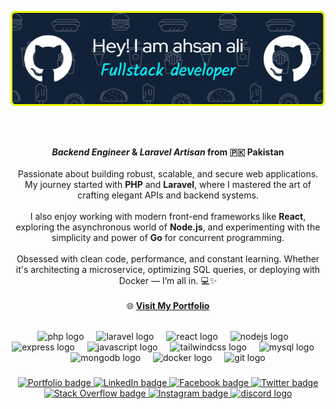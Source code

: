 <p align="center">
  <img src="./github-header-image (1).png" alt="Header" />
</p>
</br>
</br>
<p align="center">
  <b><i>Backend Engineer</i> & <i>Laravel Artisan</i> from 🇵🇰 Pakistan</b><br><br>
  Passionate about building robust, scalable, and secure web applications. My journey started with <b>PHP</b> and <b>Laravel</b>, where I mastered the art of crafting elegant APIs and backend systems.<br><br>
  I also enjoy working with modern front-end frameworks like <b>React</b>, exploring the asynchronous world of <b>Node.js</b>, and experimenting with the simplicity and power of <b>Go</b> for concurrent programming.<br><br>
  Obsessed with clean code, performance, and constant learning. Whether it's architecting a microservice, optimizing SQL queries, or deploying with Docker — I’m all in. 💻✨<br><br>
  🌐 <a href="https://ahsan-ali-sheikh.netlify.app" target="_blank"><b>Visit My Portfolio</b></a>
</p>
</br>

<div align="center">
  <img src="https://skillicons.dev/icons?i=php" height="60" alt="php logo" />
  <img width="12" />
  <img src="https://skillicons.dev/icons?i=laravel" height="60" alt="laravel logo" />
  <img width="12" />
  
  <img src="https://skillicons.dev/icons?i=react" height="60" alt="react logo" />
  <img width="12" />
  
  <img src="https://skillicons.dev/icons?i=nodejs" height="60" alt="nodejs logo" />
  <img width="12" />
  <img src="https://skillicons.dev/icons?i=express" height="60" alt="express logo" />
  <img width="12" />
  <img src="https://skillicons.dev/icons?i=js" height="60" alt="javascript logo" />
  <img width="12" />
  
  <img src="https://skillicons.dev/icons?i=tailwind" height="60" alt="tailwindcss logo" />
  <img width="12" />
  
  <img src="https://skillicons.dev/icons?i=mysql" height="60" alt="mysql logo" />
  <img width="12" />
  <img src="https://skillicons.dev/icons?i=mongodb" height="60" alt="mongodb logo" />
  <img width="12" />
  <img src="https://skillicons.dev/icons?i=docker" height="60" alt="docker logo" />
  <img width="12" />
  <img src="https://skillicons.dev/icons?i=git" height="60" alt="git logo" />
</div>


###

<div align="center">
  <a href="https://ahsan-ali-sheikh.netlify.app/" target="_blank">
    <img src="https://img.shields.io/static/v1?message=Visit%20My%20Portfolio%20Website&logo=googlechrome&label=&color=0F9D58&logoColor=white&style=for-the-badge" height="25" alt="Portfolio badge" />
  </a>
  <a href="https://linkedin.com/in/iahsanalisheikh" target="_blank">
    <img src="https://img.shields.io/static/v1?message=LinkedIn&logo=linkedin&label=&color=0077B5&logoColor=white&style=for-the-badge" height="25" alt="LinkedIn badge" />
  </a>
  <a href="https://www.facebook.com/profile.php?id=100013434874788" target="_blank">
    <img src="https://img.shields.io/static/v1?message=Facebook&logo=facebook&label=&color=1877F2&logoColor=white&style=for-the-badge" height="25" alt="Facebook badge" />
  </a>
  
  <a href="https://twitter.com/sheikhistan0098" target="_blank">
    <img src="https://img.shields.io/static/v1?message=Twitter&logo=twitter&label=&color=1DA1F2&logoColor=white&style=for-the-badge" height="25" alt="Twitter badge" />
  </a>
  <a href="https://stackoverflow.com/users/21085981/sheikh98" target="_blank">
    <img src="https://img.shields.io/static/v1?message=StackOverflow&logo=stackoverflow&label=&color=FE7A16&logoColor=white&style=for-the-badge" height="25" alt="Stack Overflow badge" />
  </a>
  <a href="https://instagram.com/sheikh_ahsan_ali98" target="_blank">
    <img src="https://img.shields.io/static/v1?message=Instagram&logo=instagram&label=&color=E4405F&logoColor=white&style=for-the-badge" height="25" alt="Instagram badge" />
  </a>
   <a href="https://discord.com/users/1343810492124106782" target="_blank">
    <img src="https://img.shields.io/static/v1?message=Discord&logo=discord&label=&color=7289DA&logoColor=white&labelColor=&style=for-the-badge" height="25" alt="discord logo"  />
  </a>
</div>


